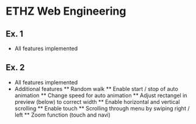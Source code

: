 ETHZ Web Engineering
====================

Ex. 1
-----

* All features implemented

Ex. 2
-----

* All features implemented
* Additional features
** Random walk
** Enable start / stop of auto animation
** Change speed for auto animation
** Adjust rectangel in preview (below) to correct width
** Enable horizontal and vertical scrolling
** Enable touch
** Scrolling through menu by swiping right / left
** Zoom function (touch and navi)
